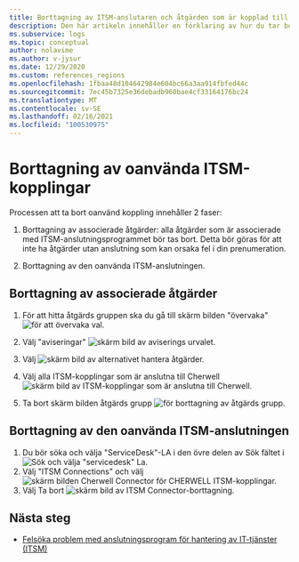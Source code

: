 ```yaml
---
title: Borttagning av ITSM-anslutaren och åtgärden som är kopplad till den
description: Den här artikeln innehåller en förklaring av hur du tar bort ITSM-anslutningen och de åtgärds grupper som är kopplade till den.
ms.subservice: logs
ms.topic: conceptual
author: nolavime
ms.author: v-jysur
ms.date: 12/29/2020
ms.custom: references_regions
ms.openlocfilehash: 1fbaa48d104642984e604bc66a3aa914fbfed44c
ms.sourcegitcommit: 7ec45b7325e36debadb960bae4cf33164176bc24
ms.translationtype: MT
ms.contentlocale: sv-SE
ms.lasthandoff: 02/16/2021
ms.locfileid: "100530975"
---
```

# <a name="deletion-of-unused-itsm-connectors"></a>Borttagning av oanvända ITSM-kopplingar

Processen att ta bort oanvänd koppling innehåller 2 faser:

1. Borttagning av associerade åtgärder: alla åtgärder som är associerade med ITSM-anslutningsprogrammet bör tas bort. Detta bör göras för att inte ha åtgärder utan anslutning som kan orsaka fel i din prenumeration.

2. Borttagning av den oanvända ITSM-anslutningen.

## <a name="deletion-of-the-associated-actions"></a>Borttagning av associerade åtgärder

1. För att hitta åtgärds gruppen ska du gå till skärm bilden "övervaka"  ![ för att övervaka val.](media/itsmc-connector-deletion/itsmc-monitor-selection.png)

2. Välj "aviseringar"  ![ skärm bild av aviserings urvalet.](media/itsmc-connector-deletion/itsmc-alert-selection.png)
3. Välj  ![ skärm bild av alternativet hantera åtgärder.](media/itsmc-connector-deletion/itsmc-actions-selection.png)
4. Välj alla ITSM-kopplingar som är anslutna till Cherwell  ![ skärm bild av ITSM-kopplingar som är anslutna till Cherwell.](media/itsmc-connector-deletion/itsmc-actions-screen.png)
5. Ta bort skärm bilden åtgärds grupp  ![ för borttagning av åtgärds grupp.](media/itsmc-connector-deletion/itsmc-action-deletion.png)

## <a name="deletion-of-the-unused-itsm-connector"></a>Borttagning av den oanvända ITSM-anslutningen

1. Du bör söka och välja "ServiceDesk"-LA i den övre delen av Sök fältet i  ![ Sök och välja "servicedesk" La.](media/itsmc-connector-deletion/itsmc-connector-selection.png)
2. Välj "ITSM Connections" och välj  ![ skärm bilden Cherwell Connector för CHERWELL ITSM-kopplingar.](media/itsmc-connector-deletion/itsmc-cherwell-connector.png)
3. Välj Ta bort  ![ skärm bild av ITSM Connector-borttagning.](media/itsmc-connector-deletion/itsmc-connector-deletion.png)

## <a name="next-steps"></a>Nästa steg

* [Felsöka problem med anslutningsprogram för hantering av IT-tjänster (ITSM)](./itsmc-resync-servicenow.md)
